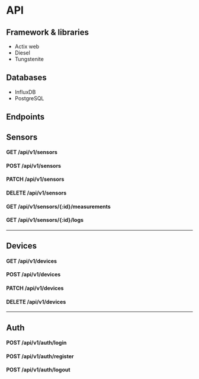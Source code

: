 # API

## Framework & libraries

- Actix web
- Diesel
- Tungstenite

## Databases

- InfluxDB
- PostgreSQL

## Endpoints

Sensors
-----

#### GET /api/v1/sensors
#### POST /api/v1/sensors
#### PATCH /api/v1/sensors
#### DELETE /api/v1/sensors

#### GET /api/v1/sensors/{:id}/measurements
#### GET /api/v1/sensors/{:id}/logs

-----

Devices
-----

#### GET /api/v1/devices
#### POST /api/v1/devices
#### PATCH /api/v1/devices
#### DELETE /api/v1/devices

-----

Auth
-----

#### POST /api/v1/auth/login
#### POST /api/v1/auth/register
#### POST /api/v1/auth/logout